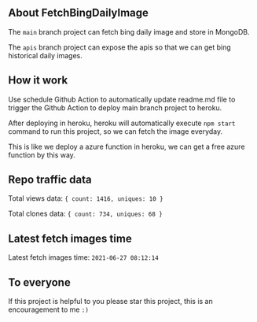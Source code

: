 ## About FetchBingDailyImage

The `main` branch project can fetch bing daily image and store in MongoDB.

The `apis` branch project can expose the apis so that we can get bing historical daily images.

## How it work

Use schedule Github Action to automatically update readme.md file to trigger the Github Action to deploy main branch project to heroku.

After deploying in heroku, heroku will automatically execute `npm start` command to run this project, so we can fetch the image everyday.

This is like we deploy a azure function in heroku, we can get a free azure function by this way.

## Repo traffic data

Total views data: `{ count: 1416, uniques: 10 }`

Total clones data: `{ count: 734, uniques: 68 }`

## Latest fetch images time

Latest fetch images time: `2021-06-27 08:12:14`

## To everyone

If this project is helpful to you please star this project, this is an encouragement to me `:)`



